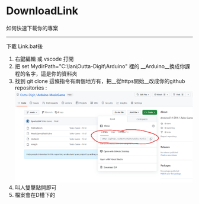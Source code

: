 # DownloadLink
如何快速下載你的專案

*****

下載 Link.bat後
1. 右鍵編輯 或 vscode 打開
2. 把 set MydirPath="C:\Ian\Outta-Digit\Arduino" 裡的 __Arduino__換成你課程的名字，這是你的資料夾
3. 找到 git clone 這條指令有兩個地方有，把__從https開始__改成你的github repositories : ![](Example.png)
4. 叫人雙擊點開即可
5. 檔案會在D槽下的 

